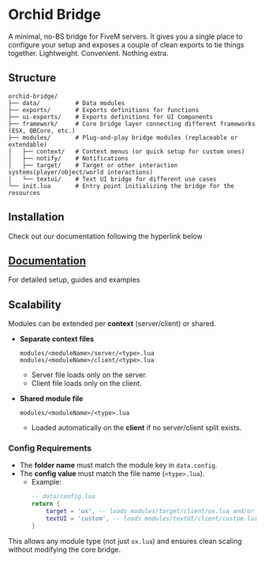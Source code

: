 # Orchid Bridge

A minimal, no-BS bridge for FiveM servers. It gives you a single place to configure your setup and exposes a couple of clean exports to tie things together. Lightweight. Convenient. Nothing extra.

## Structure
```
orchid-bridge/
├── data/          # Data modules
├── exports/       # Exports definitions for functions
├── ui-exports/    # Exports definitions for UI Components
├── framework/     # Core bridge layer connecting different frameworks (ESX, QBCore, etc.)
├── modules/       # Plug-and-play bridge modules (replaceable or extendable)
│   ├── context/   # Context menus (or quick setup for custom ones)
│   ├── notify/    # Notifications
│   ├── target/    # Target or other interaction systems(player/object/world interactions)
│   └── textui/    # Text UI bridge for different use cases
└── init.lua       # Entry point initializing the bridge for the resources
```

## Installation
Check out our documentation following the hyperlink below

## [Documentation](https://orchid-docs.gitbook.io/docs/)
For detailed setup, guides and examples

## Scalability
Modules can be extended per **context** (server/client) or shared.

- **Separate context files**
  ```
  modules/<moduleName>/server/<type>.lua
  modules/<moduleName>/client/<type>.lua
  ```
  - Server file loads only on the server.  
  - Client file loads only on the client.  

- **Shared module file**
  ```
  modules/<moduleName>/<type>.lua
  ```
  - Loaded automatically on the **client** if no server/client split exists.  

### Config Requirements
- The **folder name** must match the module key in `data.config`.  
- The **config value** must match the file name (`<type>.lua`).  
  - Example:  
    ```lua
    -- data/config.lua
    return {
        target = 'ox', -- loads modules/target/client/ox.lua and/or modules/target/server/ox.lua
        textUI = 'custom', -- loads modules/textUI/client/custom.lua
    }
    ```  

This allows any module type (not just `ox.lua`) and ensures clean scaling without modifying the core bridge.
